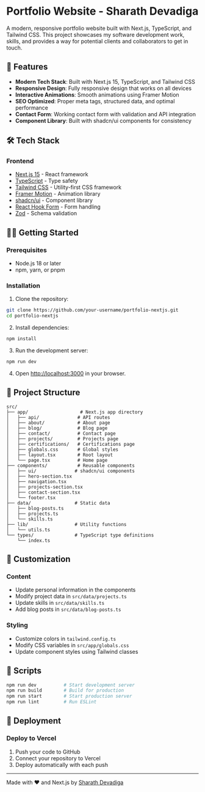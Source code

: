 # Portfolio Website - Sharath Devadiga

A modern, responsive portfolio website built with Next.js, TypeScript, and Tailwind CSS. This project showcases my software development work, skills, and provides a way for potential clients and collaborators to get in touch.

## 🚀 Features

- **Modern Tech Stack**: Built with Next.js 15, TypeScript, and Tailwind CSS
- **Responsive Design**: Fully responsive design that works on all devices
- **Interactive Animations**: Smooth animations using Framer Motion
- **SEO Optimized**: Proper meta tags, structured data, and optimal performance
- **Contact Form**: Working contact form with validation and API integration
- **Component Library**: Built with shadcn/ui components for consistency

## 🛠️ Tech Stack

### Frontend
- [Next.js 15](https://nextjs.org/) - React framework
- [TypeScript](https://www.typescriptlang.org/) - Type safety
- [Tailwind CSS](https://tailwindcss.com/) - Utility-first CSS framework
- [Framer Motion](https://www.framer.com/motion/) - Animation library
- [shadcn/ui](https://ui.shadcn.com/) - Component library
- [React Hook Form](https://react-hook-form.com/) - Form handling
- [Zod](https://zod.dev/) - Schema validation

## 🏃‍♂️ Getting Started

### Prerequisites
- Node.js 18 or later
- npm, yarn, or pnpm

### Installation

1. Clone the repository:
```bash
git clone https://github.com/your-username/portfolio-nextjs.git
cd portfolio-nextjs
```

2. Install dependencies:
```bash
npm install
```

3. Run the development server:
```bash
npm run dev
```

4. Open [http://localhost:3000](http://localhost:3000) in your browser.

## 📁 Project Structure

```
src/
├── app/                   # Next.js app directory
│   ├── api/              # API routes
│   ├── about/            # About page
│   ├── blog/             # Blog page
│   ├── contact/          # Contact page
│   ├── projects/         # Projects page
│   ├── certifications/   # Certifications page
│   ├── globals.css       # Global styles
│   ├── layout.tsx        # Root layout
│   └── page.tsx          # Home page
├── components/           # Reusable components
│   ├── ui/              # shadcn/ui components
│   ├── hero-section.tsx
│   ├── navigation.tsx
│   ├── projects-section.tsx
│   ├── contact-section.tsx
│   └── footer.tsx
├── data/                # Static data
│   ├── blog-posts.ts
│   ├── projects.ts
│   └── skills.ts
├── lib/                 # Utility functions
│   └── utils.ts
└── types/               # TypeScript type definitions
    └── index.ts
```

## 🎨 Customization

### Content
- Update personal information in the components
- Modify project data in `src/data/projects.ts`
- Update skills in `src/data/skills.ts`
- Add blog posts in `src/data/blog-posts.ts`

### Styling
- Customize colors in `tailwind.config.ts`
- Modify CSS variables in `src/app/globals.css`
- Update component styles using Tailwind classes

## 📝 Scripts

```bash
npm run dev          # Start development server
npm run build        # Build for production
npm run start        # Start production server
npm run lint         # Run ESLint
```

## 🚀 Deployment

### Deploy to Vercel

1. Push your code to GitHub
2. Connect your repository to Vercel
3. Deploy automatically with each push

---

Made with ❤️ and Next.js by [Sharath Devadiga](https://github.com/Sharatdevadiga)
